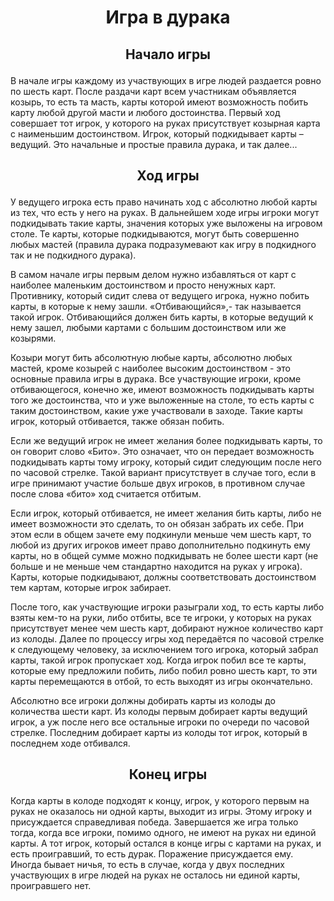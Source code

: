 # <p align="center"> Игра в дурака </p>

## <p align="center"> Начало игры </p> 

В начале игры каждому из участвующих в игре людей раздается ровно по шесть карт. После раздачи карт всем участникам объявляется козырь, то есть та масть, карты которой имеют возможность побить карту любой другой масти и любого достоинства. Первый ход совершает тот игрок, у которого на руках присутствует козырная карта с наименьшим достоинством. Игрок, который подкидывает карты – ведущий.  Это начальные и простые правила дурака, и так далее...

## <p align="center"> Ход игры </p>

У ведущего игрока есть право начинать ход с абсолютно любой карты из тех, что есть у него на руках. В дальнейшем ходе игры игроки могут подкидывать такие карты, значения которых уже выложены на игровом столе. Те карты, которые подкидываются, могут быть совершенно любых мастей (правила дурака подразумевают как игру в подкидного так и не подкидного дурака).

В самом начале игры первым делом нужно избавляться от карт с наиболее маленьким достоинством и просто ненужных карт. Противнику, который сидит слева от ведущего игрока, нужно побить карты, в которые к нему зашли. «Отбивающийся»,- так называется такой игрок. Отбивающийся должен бить карты, в которые ведущий к нему зашел, любыми картами с большим достоинством или же козырями.

Козыри могут бить абсолютную любые карты, абсолютно любых мастей, кроме козырей с наиболее высоким достоинством - это основные правила игры в дурака. Все участвующие игроки, кроме отбивающегося, конечно же, имеют возможность подкидывать карты того же достоинства, что и уже выложенные на столе, то есть карты с таким достоинством, какие уже участвовали в заходе. Такие карты игрок, который отбивается, также обязан побить.

Если же ведущий игрок не имеет желания более подкидывать карты, то он говорит слово «Бито». Это означает, что он передает возможность подкидывать карты тому игроку, который сидит следующим после него по часовой стрелке. Такой вариант присутствует в случае того, если в игре принимают участие больше двух игроков, в противном случае после слова «бито» ход считается отбитым.

Если игрок, который отбивается, не имеет желания бить карты, либо не имеет возможности это сделать, то он обязан забрать их себе. При этом если в общем зачете ему подкинули меньше чем шесть карт, то любой из других игроков имеет право дополнительно подкинуть ему карты, но в общей сумме можно подкидывать не более шести карт (не больше и не меньше чем стандартно находится на руках у игрока). Карты, которые подкидывают, должны соответствовать достоинством тем картам, которые игрок забирает.

После того, как участвующие игроки разыграли ход, то есть карты либо взяты кем-то на руки, либо отбиты, все те игроки, у которых на руках присутствует менее чем шесть карт, добирают нужное количество карт из колоды. Далее по процессу игры ход передаётся по часовой стрелке к следующему человеку, за исключением того игрока, который забрал карты, такой игрок пропускает ход. Когда игрок побил все те карты, которые ему предложили побить, либо побил ровно шесть карт, то эти карты перемещаются в отбой, то есть выходят из игры окончательно.

Абсолютно все игроки должны добирать карты из колоды до количества шести карт. Из колоды первым добирает карты ведущий игрок, а уж после него все остальные игроки по очереди по часовой стрелке. Последним добирает карты из колоды тот игрок, который в последнем ходе отбивался.

## <p align="center"> Конец игры </p> 

Когда карты в колоде подходят к концу, игрок, у которого первым на руках не оказалось ни одной карты, выходит из игры. Этому игроку и присуждается справедливая победа. Завершается же игра только тогда, когда все игроки, помимо одного, не имеют на руках ни единой карты. А тот игрок, который остался в конце игры с картами на руках, и есть проигравший, то есть дурак. Поражение присуждается ему. Иногда бывает ничья, то есть в случае, когда у двух последних участвующих в игре людей на руках не осталось ни единой карты, проигравшего нет.
